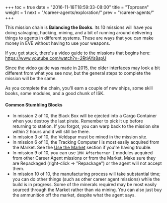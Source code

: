 +++
toc = true
date = "2016-11-18T18:59:33-08:00"
title = "Торговля"
weight = 1
next = "/career-agents/exploration/"
prev = "/career-agents/"
+++

This mission chain is **Balancing the Books**. Its 10 missions will have you doing
salvaging, hacking, mining, and a bit of running around delivering things to agents
in different systems. These are ways that you can make money in EVE without having
to use your weapons.

If you get stuck, there's a video guide to the missions that begins
here: https://www.youtube.com/watch?v=2RtjAYs8spU

Since the video guide was made in 2015, the older interfaces may look a bit
different from what you see now, but the general steps to complete the mission
will be the same.

As you complete the chain, you'll earn a couple of new ships, some skill books,
some modules, and a good chunk of ISK.

#### Common Stumbling Blocks

 * In mission 2 of 10, the Black Box will be ejected into a Cargo Container
   when you destroy the last pirate.  Remember to pick it up before returning to station.
   If you forgot, you can warp back to the mission site within 2 hours and it will still be there.
 * In mission 3 of 10, the Veldspar must be mined in the mission site.
 * In mission 6 of 10, the Tracking Computer I is most easily acquired from the Market.
   See the [Use the Market](/market/) section if you're having trouble.
 * In mission 9 of 10, you can use `1MN Afterburner I` modules acquired from other Career Agent
   missions or from the Market.  Make sure they are Repackaged (right-click -> "Repackage")
   or the agent will not accept them.
 * In mission 10 of 10, the manufacturing process will take substantial time;
   you can do other things (such as other career agent missions) while the build is in progress.
   Some of the minerals required may be most easily sourced through the Market rather than via mining.
   You can also just buy the ammunition off the market, despite what the agent says.